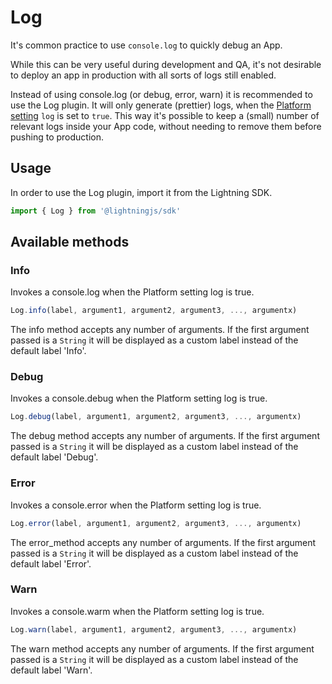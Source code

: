 # Log

It's common practice to use `console.log` to quickly debug an App.

While this can be very useful during development and QA, it's not desirable to deploy an app in production with all sorts of logs still enabled.

Instead of using console.log (or debug, error, warn) it is recommended to use the Log plugin. It will only generate (prettier) logs, when the [Platform setting](/plugins/settings) `log` is set to `true`. This way it's possible to keep a (small) number of relevant logs inside your App code, without needing to remove them before pushing to production.

## Usage

In order to use the Log plugin, import it from the Lightning SDK.

```js
import { Log } from '@lightningjs/sdk'
```

## Available methods

### Info

Invokes a console.log when the Platform setting log is true.

```js
Log.info(label, argument1, argument2, argument3, ..., argumentx)
```

The info method accepts any number of arguments. If the first argument passed is a `String` it will be displayed as a custom label instead of the default label 'Info'.

### Debug

Invokes a console.debug when the Platform setting log is true.

```js
Log.debug(label, argument1, argument2, argument3, ..., argumentx)
```

The debug method accepts any number of arguments. If the first argument passed is a `String` it will be displayed as a custom label instead of the default label 'Debug'.

### Error

Invokes a console.error when the Platform setting log is true.

```js
Log.error(label, argument1, argument2, argument3, ..., argumentx)
```

The error_method accepts any number of arguments. If the first argument passed is a `String` it will be displayed as a custom label instead of the default label 'Error'.


### Warn

Invokes a console.warm when the Platform setting log is true.

```js
Log.warn(label, argument1, argument2, argument3, ..., argumentx)
```

The warn method accepts any number of arguments. If the first argument passed is a `String` it will be displayed as a custom label instead of the default label 'Warn'.

